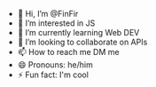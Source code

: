 - 👋 Hi, I’m @FinFir
- 👀 I’m interested in JS
- 🌱 I’m currently learning Web DEV
- 💞️ I’m looking to collaborate on APIs
- 📫 How to reach me DM me
- 😄 Pronouns: he/him
- ⚡ Fun fact: I'm cool

<!---
FinFir/FinFir is a ✨ special ✨ repository because its `README.md` (this file) appears on your GitHub profile.
You can click the Preview link to take a look at your changes.
--->
